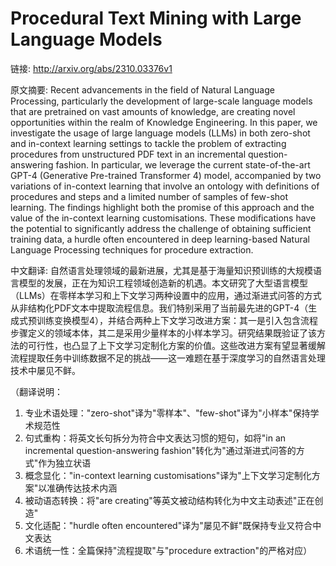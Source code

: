 # Procedural Text Mining with Large Language Models

链接: http://arxiv.org/abs/2310.03376v1

原文摘要:
Recent advancements in the field of Natural Language Processing, particularly
the development of large-scale language models that are pretrained on vast
amounts of knowledge, are creating novel opportunities within the realm of
Knowledge Engineering. In this paper, we investigate the usage of large
language models (LLMs) in both zero-shot and in-context learning settings to
tackle the problem of extracting procedures from unstructured PDF text in an
incremental question-answering fashion. In particular, we leverage the current
state-of-the-art GPT-4 (Generative Pre-trained Transformer 4) model,
accompanied by two variations of in-context learning that involve an ontology
with definitions of procedures and steps and a limited number of samples of
few-shot learning. The findings highlight both the promise of this approach and
the value of the in-context learning customisations. These modifications have
the potential to significantly address the challenge of obtaining sufficient
training data, a hurdle often encountered in deep learning-based Natural
Language Processing techniques for procedure extraction.

中文翻译:
自然语言处理领域的最新进展，尤其是基于海量知识预训练的大规模语言模型的发展，正在为知识工程领域创造新的机遇。本文研究了大型语言模型（LLMs）在零样本学习和上下文学习两种设置中的应用，通过渐进式问答的方式从非结构化PDF文本中提取流程信息。我们特别采用了当前最先进的GPT-4（生成式预训练变换模型4），并结合两种上下文学习改进方案：其一是引入包含流程步骤定义的领域本体，其二是采用少量样本的小样本学习。研究结果既验证了该方法的可行性，也凸显了上下文学习定制化方案的价值。这些改进方案有望显著缓解流程提取任务中训练数据不足的挑战——这一难题在基于深度学习的自然语言处理技术中屡见不鲜。

（翻译说明：
1. 专业术语处理："zero-shot"译为"零样本"、"few-shot"译为"小样本"保持学术规范性
2. 句式重构：将英文长句拆分为符合中文表达习惯的短句，如将"in an incremental question-answering fashion"转化为"通过渐进式问答的方式"作为独立状语
3. 概念显化："in-context learning customisations"译为"上下文学习定制化方案"以准确传达技术内涵
4. 被动语态转换：将"are creating"等英文被动结构转化为中文主动表述"正在创造"
5. 文化适配："hurdle often encountered"译为"屡见不鲜"既保持专业又符合中文表达
6. 术语统一性：全篇保持"流程提取"与"procedure extraction"的严格对应）
